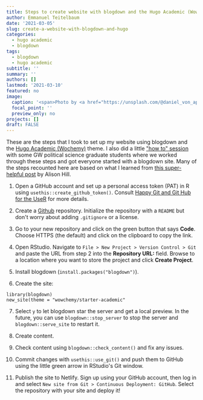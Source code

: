 ```yaml
---
title: Steps to create website with blogdown and the Hugo Academic (Wowchemy) theme
author: Emmanuel Teitelbaum
date: '2021-03-05'
slug: create-a-website-with-blogdown-and-hugo
categories:
  - hugo academic
  - blogdown
tags:
  - blogdown
  - hugo academic
subtitle: ''
summary: ''
authors: []
lastmod: '2021-03-10' 
featured: no
image:
  caption: '<span>Photo by <a href="https://unsplash.com/@daniel_von_appen?utm_source=unsplash&amp;utm_medium=referral&amp;utm_content=creditCopyText">Daniel von Appen</a> on <a href="https://unsplash.com/s/photos/steps?utm_source=unsplash&amp;utm_medium=referral&amp;utm_content=creditCopyText">Unsplash</a></span>'
  focal_point: ''
  preview_only: no
projects: []
draft: FALSE
---
```


These are the steps that I took to set up my website using blogdown and the [Hugo Academic (Wochemy)](https://wowchemy.com/) theme. I also did a little ["how to" session](https://www.youtube.com/watch?v=BHpkLJieXPE) with some GW political science graduate students where we worked through these steps and got everyone started with a blogdown site. Many of the steps recounted here are based on what I learned from [this super-helpful post](https://alison.rbind.io/post/new-year-new-blogdown/) by Alison Hill. 

1. Open a GitHub account and set up a personal access token (PAT) in R using `usethis::create_github_token()`. Consult [Happy Git and Git Hub for the UseR](https://happygitwithr.com/) for more details. 

2. Create a [Github](https://github.com/) repository. Initialize the repository with a `README` but don't worry about adding `.gitignore` or a license. 

3. Go to your new repository and click on the green button that says **Code**. Choose HTTPS (the default) and click on the clipboard to copy the link. 

4. Open RStudio. Navigate to `File > New Project > Version Control > Git` and paste the URL from step 2 into the **Repository URL:** field. Browse to a location where you want to store the project and click **Create Project**. 

5. Install blogdown (`install.packages("blogdown")`).

6. Create the site: 

```
library(blogdown)
new_site(theme = "wowchemy/starter-academic"
```

7. Select `y` to let blogdown star the server and get a local preview. In the future, you can use `blogdown::stop_server` to stop the server and `blogdown::serve_site` to restart it.  

8. Create content. 

9. Check content using `blogdown::check_content()` and fix any issues. 

10. Commit changes with `usethis::use_git()` and push them to GitHub using the little green arrow in RStudio's Git window.

11. Publish the site to Netlify. Sign up using your GitHub account, then log in and select `New site from Git > Continuous Deployment: GitHub`. Select the repository with your site and deploy it! 
